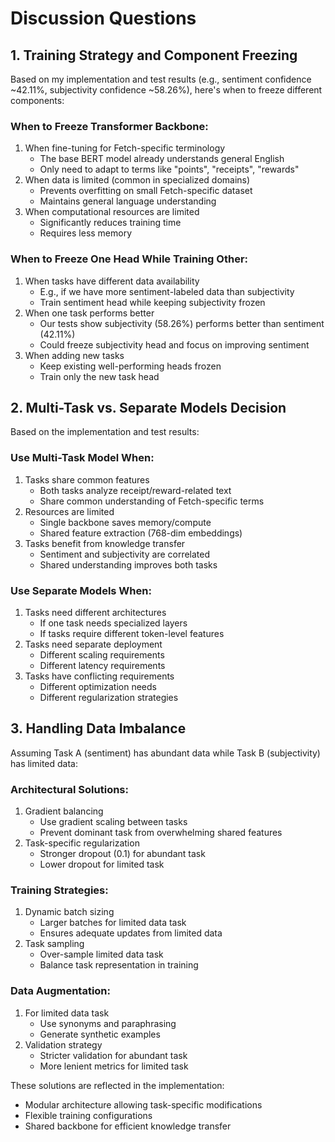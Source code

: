 # Discussion Questions

## 1. Training Strategy and Component Freezing

Based on my implementation and test results (e.g., sentiment confidence ~42.11%, subjectivity confidence ~58.26%), here's when to freeze different components:

### When to Freeze Transformer Backbone:
1. When fine-tuning for Fetch-specific terminology
   - The base BERT model already understands general English
   - Only need to adapt to terms like "points", "receipts", "rewards"
2. When data is limited (common in specialized domains)
   - Prevents overfitting on small Fetch-specific dataset
   - Maintains general language understanding
3. When computational resources are limited
   - Significantly reduces training time
   - Requires less memory

### When to Freeze One Head While Training Other:
1. When tasks have different data availability
   - E.g., if we have more sentiment-labeled data than subjectivity
   - Train sentiment head while keeping subjectivity frozen
2. When one task performs better
   - Our tests show subjectivity (58.26%) performs better than sentiment (42.11%)
   - Could freeze subjectivity head and focus on improving sentiment
3. When adding new tasks
   - Keep existing well-performing heads frozen
   - Train only the new task head

## 2. Multi-Task vs. Separate Models Decision

Based on the implementation and test results:

### Use Multi-Task Model When:
1. Tasks share common features
   - Both tasks analyze receipt/reward-related text
   - Share common understanding of Fetch-specific terms
2. Resources are limited
   - Single backbone saves memory/compute
   - Shared feature extraction (768-dim embeddings)
3. Tasks benefit from knowledge transfer
   - Sentiment and subjectivity are correlated
   - Shared understanding improves both tasks

### Use Separate Models When:
1. Tasks need different architectures
   - If one task needs specialized layers
   - If tasks require different token-level features
2. Tasks need separate deployment
   - Different scaling requirements
   - Different latency requirements
3. Tasks have conflicting requirements
   - Different optimization needs
   - Different regularization strategies

## 3. Handling Data Imbalance

Assuming Task A (sentiment) has abundant data while Task B (subjectivity) has limited data:

### Architectural Solutions:
1. Gradient balancing
   - Use gradient scaling between tasks
   - Prevent dominant task from overwhelming shared features
2. Task-specific regularization
   - Stronger dropout (0.1) for abundant task
   - Lower dropout for limited task

### Training Strategies:
1. Dynamic batch sizing
   - Larger batches for limited data task
   - Ensures adequate updates from limited data
2. Task sampling
   - Over-sample limited data task
   - Balance task representation in training

### Data Augmentation:
1. For limited data task
   - Use synonyms and paraphrasing
   - Generate synthetic examples
2. Validation strategy
   - Stricter validation for abundant task
   - More lenient metrics for limited task

These solutions are reflected in the implementation:
- Modular architecture allowing task-specific modifications
- Flexible training configurations
- Shared backbone for efficient knowledge transfer
